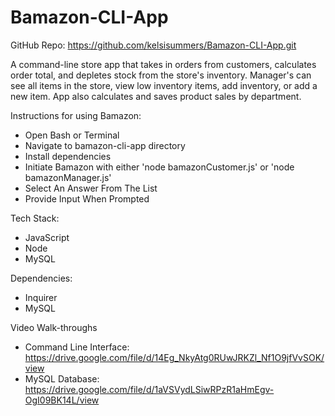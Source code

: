 # Bamazon-CLI-App

GitHub Repo: https://github.com/kelsisummers/Bamazon-CLI-App.git

A command-line store app that takes in orders from customers, calculates order total, and depletes stock from the store's inventory. 
Manager's can see all items in the store, view low inventory items, add inventory, or add a new item. 
App also calculates and saves product sales by department.

Instructions for using Bamazon:

  - Open Bash or Terminal
  - Navigate to bamazon-cli-app directory
  - Install dependencies
  - Initiate Bamazon with either 'node bamazonCustomer.js' or 'node bamazonManager.js'
  - Select An Answer From The List
  - Provide Input When Prompted

Tech Stack:
  - JavaScript
  - Node
  - MySQL

Dependencies:
  - Inquirer
  - MySQL
  
Video Walk-throughs
  - Command Line Interface: https://drive.google.com/file/d/14Eg_NkyAtg0RUwJRKZl_Nf1O9jfVvSOK/view
  - MySQL Database: https://drive.google.com/file/d/1aVSVydLSiwRPzR1aHmEgv-OgI09BK14L/view
